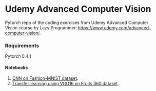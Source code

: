 # Udemy Advanced Computer Vision
Pytorch repo of the coding exercises from Udemy Advanced Computer Vision course by Lazy Programmer: https://www.udemy.com/advanced-computer-vision/.

### Requirements
Pytorch 0.4.1

#### Notebooks
1. [CNN on Fashion-MNIST dataset](../master/Fashion-MNIST-pytorch.ipynb). 
2. [Transfer learning using VGG16 on Fruits 360 dataset](../master/VGG16-transfer-fruits360.ipynb).
